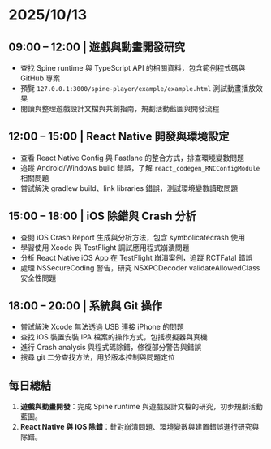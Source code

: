 # 2025/10/13

## 09:00 – 12:00 | 遊戲與動畫開發研究

- 查找 Spine runtime 與 TypeScript API 的相關資料，包含範例程式碼與 GitHub 專案  
- 預覽 <code>127.0.0.1:3000/spine-player/example/example.html</code> 測試動畫播放效果  
- 閱讀與整理遊戲設計文檔與共創指南，規劃活動藍圖與開發流程  

## 12:00 – 15:00 | React Native 開發與環境設定

- 查看 React Native Config 與 Fastlane 的整合方式，排查環境變數問題  
- 追蹤 Android/Windows build 錯誤，了解 <code>react_codegen_RNCConfigModule</code> 相關問題  
- 嘗試解決 gradlew build、link libraries 錯誤，測試環境變數讀取問題  

## 15:00 – 18:00 | iOS 除錯與 Crash 分析

- 查閱 iOS Crash Report 生成與分析方法，包含 symbolicatecrash 使用  
- 學習使用 Xcode 與 TestFlight 調試應用程式崩潰問題  
- 分析 React Native iOS App 在 TestFlight 崩潰案例，追蹤 RCTFatal 錯誤  
- 處理 NSSecureCoding 警告，研究 NSXPCDecoder validateAllowedClass 安全性問題  

## 18:00 – 20:00 | 系統與 Git 操作

- 嘗試解決 Xcode 無法透過 USB 連接 iPhone 的問題  
- 查找 iOS 裝置安裝 IPA 檔案的操作方式，包括模擬器與真機  
- 進行 Crash analysis 與程式碼除錯，修復部分警告與錯誤  
- 搜尋 git 二分查找方法，用於版本控制與問題定位  

## 每日總結

1. **遊戲與動畫開發**：完成 Spine runtime 與遊戲設計文檔的研究，初步規劃活動藍圖。  
2. **React Native 與 iOS 除錯**：針對崩潰問題、環境變數與建置錯誤進行研究與除錯。  
